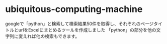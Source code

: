 # ubiquitous-computing-machine
googleで「python」と検索して検索結果50件を取得し、それぞれのページタイトルとurlをExcelにまとめるツールを作成しました
「python」の部分を他の文字列に変えれば他の検索もできます。
